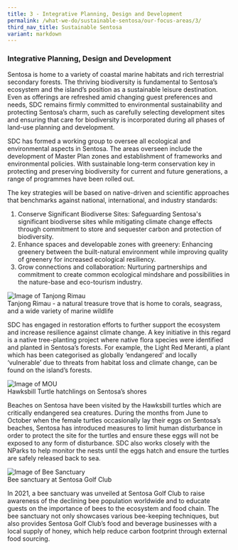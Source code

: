 ```yaml
---
title: 3 - Integrative Planning, Design and Development
permalink: /what-we-do/sustainable-sentosa/our-focus-areas/3/
third_nav_title: Sustainable Sentosa
variant: markdown
---
```

### **Integrative Planning, Design and Development**
		
Sentosa is home to a variety of coastal marine habitats and rich terrestrial secondary forests. The thriving biodiversity is fundamental to Sentosa’s ecosystem and the island’s position as a sustainable leisure destination. Even as offerings are refreshed amid changing guest preferences and needs, SDC remains firmly committed to environmental sustainability and protecting Sentosa’s charm, such as carefully selecting development sites and ensuring that care for biodiversity is incorporated during all phases of land-use planning and development. 

SDC has formed a working group to oversee all ecological and environmental aspects in Sentosa. The areas overseen include the development of Master Plan zones and establishment of frameworks and environmental policies. With sustainable long-term conservation key in protecting and preserving biodiversity for current and future generations, a range of programmes have been rolled out.

The key strategies will be based on native-driven and scientific approaches that benchmarks against national, international, and industry standards:

1. Conserve Significant Biodiverse Sites: Safeguarding Sentosa's significant biodiverse sites while mitigating climate change effects through commitment to store and sequester carbon and protection of biodiversity.
2. Enhance spaces and developable zones with greenery: Enhancing greenery between the built-natural environment while improving quality of greenery for increased ecological resiliency.
3. Grow connections and collaboration: Nurturing partnerships and commitment to create common  ecological mindshare and possibilities in the nature-base and eco-tourism industry.

<img src="/images/what-we-do/sustainable-sentosa/rimau.png" alt="Image of Tanjong Rimau">
<figcaption>Tanjong Rimau - a natural treasure trove that is home to corals, seagrass, and a wide variety of marine wildlife</figcaption>

SDC has engaged in restoration efforts to further support the ecosystem and increase resilience against climate change. A key initiative in this regard is a native tree-planting project where native flora species were identified and planted in Sentosa’s forests. For example, the Light Red Meranti, a plant which has been categorised as globally ‘endangered’ and locally ‘vulnerable’ due to threats from habitat loss and climate change, can be found on the island’s forests. 

<img src="/images/what-we-do/sustainable-sentosa/hatchlings.jpg" alt="Image of MOU">
<figcaption>Hawksbill Turtle hatchlings on Sentosa’s shores</figcaption>

Beaches on Sentosa have been visited by the Hawksbill turtles which are critically endangered sea creatures. During the months from June to October when the female turtles occasionally lay their eggs on Sentosa’s beaches, Sentosa has introduced measures to limit human disturbance in order to protect the site for the turtles and ensure these eggs will not be exposed to any form of disturbance. SDC also works closely with the NParks to help monitor the nests until the eggs hatch and ensure the turtles are safely released back to sea.

<img src="/images/what-we-do/sustainable-sentosa/bee-sanctuary.jpeg" alt="Image of Bee Sanctuary">
<figcaption>Bee sanctuary at Sentosa Golf Club</figcaption>

In 2021, a bee sanctuary was unveiled at Sentosa Golf Club to raise awareness of the declining bee population worldwide and to educate guests on the importance of bees to the ecosystem and food chain. The bee sanctuary not only showcases various bee-keeping techniques, but also provides Sentosa Golf Club’s food and beverage businesses with a local supply of honey, which help reduce carbon footprint through external food sourcing.